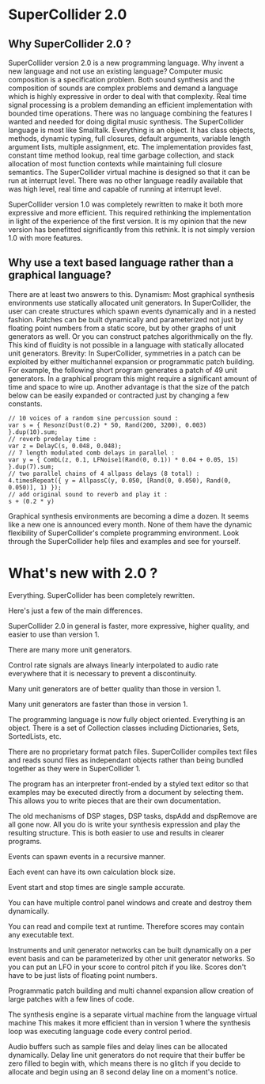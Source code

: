 # SuperCollider 2.0

## Why SuperCollider 2.0 ?

SuperCollider version 2.0 is a new programming language. Why invent a new language and not use an existing language? Computer music composition is a specification problem.  Both sound synthesis and the composition of sounds are complex problems and demand a language which is highly expressive in order to deal with that complexity. Real time signal processing is a problem demanding an efficient implementation with bounded time operations.  There was no language combining the features I wanted and needed for doing digital music synthesis. The SuperCollider language is most like Smalltalk. Everything is an object. It has class objects, methods, dynamic typing, full closures, default arguments, variable length argument lists, multiple assignment, etc. The implementation provides fast, constant time method lookup, real time garbage collection, and stack allocation of most function contexts while maintaining full closure semantics.  The SuperCollider virtual machine is designed so that it can be run at interrupt level.  There was no other language readily available that was high level, real time and capable of running at interrupt level.

SuperCollider version 1.0 was completely rewritten to make it both more expressive and more efficient. This required rethinking the implementation in light of the experience of the first version. It is my opinion that the new version has benefitted significantly from this rethink. It is not simply version 1.0 with more features.

## Why use a text based language rather than a graphical language?

There are at least two answers to this. Dynamism: Most graphical synthesis environments use statically allocated unit generators. In SuperCollider, the user can create structures which spawn events dynamically and in a nested fashion. Patches can be built dynamically and parameterized not just by floating point numbers from a static score, but by other graphs of unit generators as well. Or you can construct patches algorithmically on the fly.  This kind of fluidity is not possible in a language with statically allocated unit generators.  Brevity: In SuperCollider, symmetries in a patch can be exploited by either multichannel expansion or programmatic patch building. For example, the following short program generates a patch of 49 unit generators. In a graphical program this might require a significant amount of time and space to wire up. Another advantage is that the size of the patch below can be easily expanded or contracted just by changing a few constants.

    // 10 voices of a random sine percussion sound :
    var s = { Resonz(Dust(0.2) * 50, Rand(200, 3200), 0.003) }.dup(10).sum;
    // reverb predelay time :
    var z = DelayC(s, 0.048, 0.048);
    // 7 length modulated comb delays in parallel :
    var y = { CombL(z, 0.1, LFNoise1(Rand(0, 0.1)) * 0.04 + 0.05, 15) }.dup(7).sum;
    // two parallel chains of 4 allpass delays (8 total) :
    4.timesRepeat({ y = AllpassC(y, 0.050, [Rand(0, 0.050), Rand(0, 0.050)], 1) });
    // add original sound to reverb and play it :
    s + (0.2 * y)

Graphical synthesis environments are becoming a dime a dozen. It seems like a new one is announced every month. None of them have the dynamic flexibility of SuperCollider's complete programming environment. Look through the SuperCollider help files and examples and see for yourself.

# What's new with 2.0 ?

Everything.  SuperCollider has been completely rewritten.

Here's just a few of the main differences.

SuperCollider 2.0 in general is faster, more expressive, higher quality, and easier to use than version 1.

There are many more unit generators.

Control rate signals are always linearly interpolated to audio rate everywhere that it is necessary to prevent a discontinuity.

Many unit generators are of better quality than those in version 1.

Many unit generators are faster than those in version 1.

The programming language is now fully object oriented. Everything is an object.  There is a set of Collection classes including Dictionaries, Sets, SortedLists, etc.

There are no proprietary format patch files. SuperCollider compiles text files and reads sound files as independant objects rather than being bundled together as they were in SuperCollider 1.

The program has an interpreter front-ended by a styled text editor so that examples may be executed directly from a document by selecting them. This allows you to write pieces that are their own documentation.

The old mechanisms of DSP stages, DSP tasks, dspAdd and dspRemove are all gone now. All you do is write your synthesis expression and play the resulting structure. This is both easier to use and results in clearer programs.

Events can spawn events in a recursive manner.

Each event can have its own calculation block size.

Event start and stop times are single sample accurate.

You can have multiple control panel windows and create and destroy them dynamically.

You can read and compile text at runtime. Therefore scores may contain any executable text.

Instruments and unit generator networks can be built dynamically on a per event basis and can be parameterized by other unit generator networks. So you can put an LFO in your score to control pitch if you like. Scores don't have to be just lists of floating point numbers.

Programmatic patch building and multi channel expansion allow creation of large patches with a few lines of code.

The synthesis engine is a separate virtual machine from the language virtual machine This makes it more efficient than in version 1 where the synthesis loop was executing language code every control period.

Audio buffers such as sample files and delay lines can be allocated dynamically.  Delay line unit generators do not require that their buffer be zero filled to begin with, which means there is no glitch if you decide to allocate and begin using an 8 second delay line on a moment's notice.
